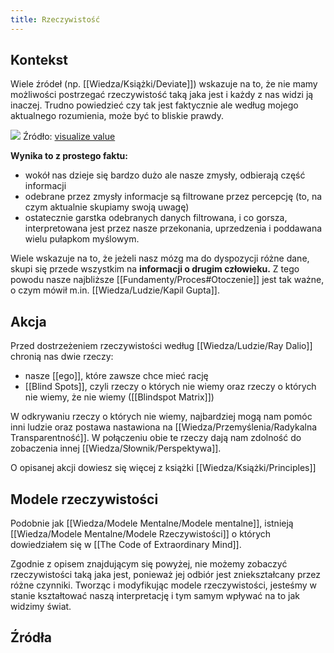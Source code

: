 ```yaml
---
title: Rzeczywistość
---
```


## Kontekst
Wiele źródeł (np. [[Wiedza/Książki/Deviate]]) wskazuje na to, że nie mamy możliwości postrzegać rzeczywistość taką jaka jest i każdy z nas widzi ją inaczej. Trudno powiedzieć czy tak jest faktycznie ale według mojego aktualnego rozumienia, może być to bliskie prawdy. 

![](https://space.overment.com/Er8c8rqXUAAAs9B-vMzoN/Er8c8rqXUAAAs9B.png)
Źródło: [visualize value](https://visualizevalue.com/)


**Wynika to z prostego faktu:** 
- wokół nas dzieje się bardzo dużo ale nasze zmysły, odbierają część informacji
- odebrane przez zmysły informacje są filtrowane przez percepcję (to, na czym aktualnie skupiamy swoją uwagę)
- ostatecznie garstka odebranych danych filtrowana, i co gorsza, interpretowana jest przez nasze przekonania, uprzedzenia i poddawana wielu pułapkom myślowym.

Wiele wskazuje na to, że jeżeli nasz mózg ma do dyspozycji różne dane, skupi się przede wszystkim na **informacji o drugim człowieku.** Z tego powodu nasze najbliższe [[Fundamenty/Proces#Otoczenie]] jest tak ważne, o czym mówił m.in. [[Wiedza/Ludzie/Kapil Gupta]]. 

## Akcja
Przed dostrzeżeniem rzeczywistości według [[Wiedza/Ludzie/Ray Dalio]] chronią nas dwie rzeczy: 
- nasze [[ego]], które zawsze chce mieć rację
- [[Blind Spots]], czyli rzeczy o których nie wiemy oraz rzeczy o których nie wiemy, że nie wiemy ([[Blindspot Matrix]])

W odkrywaniu rzeczy o których nie wiemy, najbardziej mogą nam pomóc inni ludzie oraz postawa nastawiona na [[Wiedza/Przemyślenia/Radykalna Transparentność]]. W połączeniu obie te rzeczy dają nam zdolność do zobaczenia innej [[Wiedza/Słownik/Perspektywa]].

O opisanej akcji dowiesz się więcej z książki [[Wiedza/Książki/Principles]]

## Modele rzeczywistości 
Podobnie jak [[Wiedza/Modele Mentalne/Modele mentalne]], istnieją [[Wiedza/Modele Mentalne/Modele Rzeczywistości]] o których dowiedziałem się w [[The Code of Extraordinary Mind]]. 

Zgodnie z opisem znajdującym się powyżej, nie możemy zobaczyć rzeczywistości taką jaka jest, ponieważ jej odbiór jest zniekształcany przez różne czynniki. Tworząc i modyfikując modele rzeczywistości, jesteśmy w stanie kształtować naszą interpretację i tym samym wpływać na to jak widzimy świat. 

## Źródła